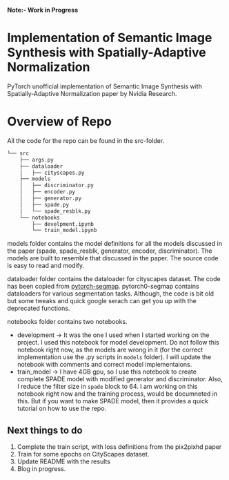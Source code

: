 __Note:- Work in Progress__

# Implementation of Semantic Image Synthesis with Spatially-Adaptive Normalization
PyTorch unofficial implementation of Semantic Image Synthesis with Spatially-Adaptive Normalization paper by Nvidia Research.

# Overview of Repo
All the code for the repo can be found in the src-folder.

```python
└── src
    ├── args.py
    ├── dataloader
    │   ├── cityscapes.py
    ├── models
    │   ├── discriminator.py
    │   ├── encoder.py
    │   ├── generator.py
    │   ├── spade.py
    │   └── spade_resblk.py
    └── notebooks
        ├── develpment.ipynb
        └── train_model.ipynb
```

models folder contains the model definitions for all the models discussed in the paper (spade, spade_resblk, generator, encoder, discriminator). The models are built to resemble that discussed in the paper. The source code is easy to read and modify.

dataloader folder contains the dataloader for cityscapes dataset. The code has been copied from [pytorch-segmap](https://github.com/meetshah1995/pytorch-semseg/tree/master/ptsemseg/loader). pytorch0-segmap contains dataloaders for various segmentation tasks. Although, the code is bit old but some tweaks and quick google serach can get you up with the deprecated functions.

notebooks folder contains two notebooks.
* development -> It was the one I used when I started working on the project. I used this notebook for model development. Do not follow this notebook right now, as the models are wrong in it (for the correct implementation use the .py scripts in `models` folder). I will update the notebook with comments and correct model implementaions.
* train_model -> I have 4GB gpu, so I use this notebook to create complete SPADE model with modified generator and discriminator. Also, I reduce the filter size in `spade` block to 64. I am working on this notebook right now and the training process, would be documneted in this. But if you want to make SPADE model, then it provides a quick tutorial on how to use the repo.

## Next things to do
1. Complete the train script, with loss definitions from the pix2pixhd paper
2. Train for some epochs on CityScapes dataset.
3. Update README with the results
4. Blog in progress.